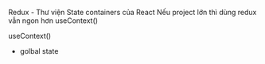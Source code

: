 Redux - Thư viện State containers của React
Nếu project lớn thì dùng redux vẫn ngon hơn useContext()

useContext()
- golbal state